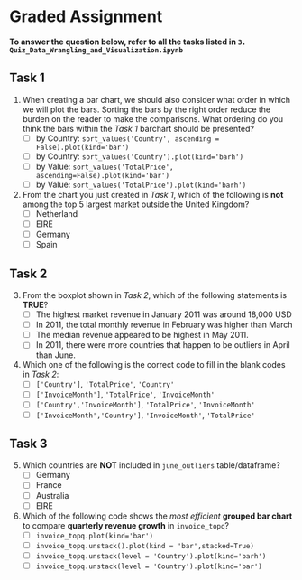 # Graded Assignment

**To answer the question below, refer to all the tasks listed in `3. Quiz_Data_Wrangling_and_Visualization.ipynb`**

## Task 1
1. When creating a bar chart, we should also consider what order in which we will plot the bars. Sorting the bars by the right order reduce the burden on the reader to make the comparisons. What ordering do you think the bars within the *Task 1* barchart should be presented?
    - [ ] by Country: `sort_values('Country', ascending = False).plot(kind='bar')`
    - [ ] by Country: `sort_values('Country').plot(kind='barh')`
    - [ ] by Value: `sort_values('TotalPrice', ascending=False).plot(kind='bar')`
    - [ ] by Value: `sort_values('TotalPrice').plot(kind='barh')` 

2. From the chart you just created in *Task 1*, which of the following is **not** among the top 5 largest market outside the United Kingdom?
    - [ ] Netherland
    - [ ] EIRE
    - [ ] Germany
    - [ ] Spain
    
## Task 2
3. From the boxplot shown in *Task 2*, which of the following statements is **TRUE**?
    - [ ] The highest market revenue in January 2011 was around 18,000 USD
    - [ ] In 2011, the total monthly revenue in February was higher than March
    - [ ] The median revenue appeared to be highest in May 2011.
    - [ ] In 2011, there were more countries that happen to be outliers in April than June.
    
4. Which one of the following is the correct code to fill in the blank codes in *Task 2*:
   - [ ] `['Country']`, `'TotalPrice'`, `'Country'`
   - [ ] `['InvoiceMonth']`, `'TotalPrice'`, `'InvoiceMonth'`
   - [ ] `['Country','InvoiceMonth']`, `'TotalPrice'`, `'InvoiceMonth'`
   - [ ] `['InvoiceMonth','Country']`, `'InvoiceMonth'`, `'TotalPrice'`

## Task 3
5. Which countries are **NOT** included in `june_outliers` table/dataframe?
   - [ ] Germany
   - [ ] France
   - [ ] Australia
   - [ ] EIRE

6. Which of the following code shows the *most efficient* **grouped bar chart** to compare **quarterly revenue growth** in `invoice_topq`?    
    - [ ] `invoice_topq.plot(kind='bar')`
    - [ ] `invoice_topq.unstack().plot(kind = 'bar',stacked=True)`
    - [ ] `invoice_topq.unstack(level = 'Country').plot(kind='barh')`
    - [ ] `invoice_topq.unstack(level = 'Country').plot(kind='bar')`
